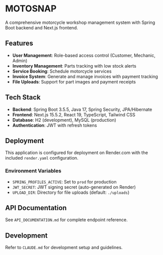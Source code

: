 # MOTOSNAP

A comprehensive motorcycle workshop management system with Spring Boot backend and Next.js frontend.

## Features

- **User Management**: Role-based access control (Customer, Mechanic, Admin)
- **Inventory Management**: Parts tracking with low stock alerts
- **Service Booking**: Schedule motorcycle services
- **Invoice System**: Generate and manage invoices with payment tracking
- **File Uploads**: Support for part images and payment receipts

## Tech Stack

- **Backend**: Spring Boot 3.5.5, Java 17, Spring Security, JPA/Hibernate
- **Frontend**: Next.js 15.5.2, React 19, TypeScript, Tailwind CSS
- **Database**: H2 (development), MySQL (production)
- **Authentication**: JWT with refresh tokens

## Deployment

This application is configured for deployment on Render.com with the included `render.yaml` configuration.

### Environment Variables

- `SPRING_PROFILES_ACTIVE`: Set to `prod` for production
- `JWT_SECRET`: JWT signing secret (auto-generated on Render)
- `UPLOAD_DIR`: Directory for file uploads (default: `./uploads`)

## API Documentation

See `API_DOCUMENTATION.md` for complete endpoint reference.

## Development

Refer to `CLAUDE.md` for development setup and guidelines.